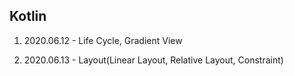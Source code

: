 ## Kotlin 

1. 2020.06.12 - Life Cycle, Gradient View

2. 2020.06.13 - Layout(Linear Layout, Relative Layout, Constraint)
